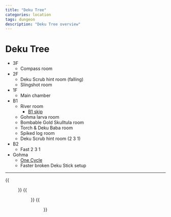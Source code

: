 ```yaml
---
title: "Deku Tree"
categories: location
tags: dungeon
description: "Deku Tree overview"
---
```


# Deku Tree
- 3F
  - Compass room
- 2F
  - Deku Scrub hint room (falling)
  - Slingshot room
- 1F
  - Main chamber
- B1
  - River room
    - [B1 skip](./b1-skip)
  - Gohma larva room
  - Bombable Gold Skulltula room
  - Torch & Deku Baba room
  - Spiked log room
  - Deku Scrub hint room (2 3 1)
- B2
  - Fast 2 3 1
- Gohma
  - [One Cycle](./gohma)
  - Faster broken Deku Stick setup

<hr>
{{<figure class="float-left" width="250"  link="./top.jpg"       src="./top.jpg"       caption="Top view">}}
{{<figure class="float-left" height="250" link="./minimap.png"   src="./minimap.png"   caption="Minimap">}}
{{<figure class="float-left" width="250"  link="./isometric.jpg" src="./isometric.jpg" caption="Isometric view">}}
<div class="clearfix"></div>
